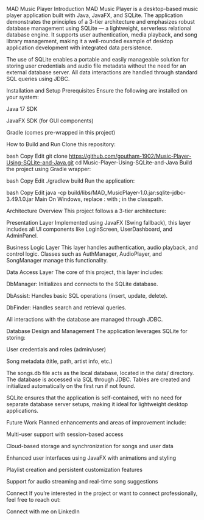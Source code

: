 MAD Music Player
Introduction
MAD Music Player is a desktop-based music player application built with Java, JavaFX, and SQLite. The application demonstrates the principles of a 3-tier architecture and emphasizes robust database management using SQLite — a lightweight, serverless relational database engine. It supports user authentication, media playback, and song library management, making it a well-rounded example of desktop application development with integrated data persistence.

The use of SQLite enables a portable and easily manageable solution for storing user credentials and audio file metadata without the need for an external database server. All data interactions are handled through standard SQL queries using JDBC.

Installation and Setup
Prerequisites
Ensure the following are installed on your system:

Java 17 SDK

JavaFX SDK (for GUI components)

Gradle (comes pre-wrapped in this project)

How to Build and Run
Clone this repository:

bash
Copy
Edit
git clone https://github.com/goutham-1902/Music-Player-Using-SQLite-and-Java.git
cd Music-Player-Using-SQLite-and-Java
Build the project using Gradle wrapper:

bash
Copy
Edit
./gradlew build
Run the application:

bash
Copy
Edit
java -cp build/libs/MAD_MusicPlayer-1.0.jar:sqlite-jdbc-3.49.1.0.jar Main
On Windows, replace : with ; in the classpath.

Architecture Overview
This project follows a 3-tier architecture:

Presentation Layer
Implemented using JavaFX (Swing fallback), this layer includes all UI components like LoginScreen, UserDashboard, and AdminPanel.

Business Logic Layer
This layer handles authentication, audio playback, and control logic. Classes such as AuthManager, AudioPlayer, and SongManager manage this functionality.

Data Access Layer
The core of this project, this layer includes:

DbManager: Initializes and connects to the SQLite database.

DbAssist: Handles basic SQL operations (insert, update, delete).

DbFinder: Handles search and retrieval queries.

All interactions with the database are managed through JDBC.

Database Design and Management
The application leverages SQLite for storing:

User credentials and roles (admin/user)

Song metadata (title, path, artist info, etc.)

The songs.db file acts as the local database, located in the data/ directory. The database is accessed via SQL through JDBC. Tables are created and initialized automatically on the first run if not found.

SQLite ensures that the application is self-contained, with no need for separate database server setups, making it ideal for lightweight desktop applications.

Future Work
Planned enhancements and areas of improvement include:

Multi-user support with session-based access

Cloud-based storage and synchronization for songs and user data

Enhanced user interfaces using JavaFX with animations and styling

Playlist creation and persistent customization features

Support for audio streaming and real-time song suggestions

Connect
If you’re interested in the project or want to connect professionally, feel free to reach out:

Connect with me on LinkedIn

